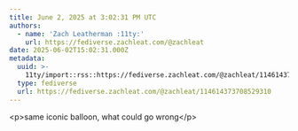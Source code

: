 ```yaml
---
title: June 2, 2025 at 3:02:31 PM UTC
authors:
  - name: 'Zach Leatherman :11ty:'
    url: https://fediverse.zachleat.com/@zachleat
date: 2025-06-02T15:02:31.000Z
metadata:
  uuid: >-
    11ty/import::rss::https://fediverse.zachleat.com/@zachleat/114614373708529310
  type: fediverse
  url: https://fediverse.zachleat.com/@zachleat/114614373708529310
---
```

\<p>same iconic balloon, what could go wrong\</p>